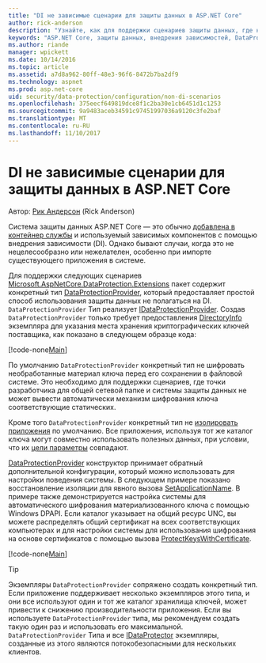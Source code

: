 ```yaml
---
title: "DI не зависимые сценарии для защиты данных в ASP.NET Core"
author: rick-anderson
description: "Узнайте, как для поддержки сценариев защиты данных, где невозможно или не хотите использовать службу, предоставляемую классом внедрения зависимостей."
keywords: "ASP.NET Core, защиты данных, внедрения зависимостей, DataProtectionProvider"
ms.author: riande
manager: wpickett
ms.date: 10/14/2016
ms.topic: article
ms.assetid: a7d8a962-80ff-48e3-96f6-8472b7ba2df9
ms.technology: aspnet
ms.prod: asp.net-core
uid: security/data-protection/configuration/non-di-scenarios
ms.openlocfilehash: 375eecf649819dce8f1c2ba30e1cb6451d1c1253
ms.sourcegitcommit: 9a9483aceb34591c97451997036a9120c3fe2baf
ms.translationtype: MT
ms.contentlocale: ru-RU
ms.lasthandoff: 11/10/2017
---
```

# <a name="non-di-aware-scenarios-for-data-protection-in-aspnet-core"></a>DI не зависимые сценарии для защиты данных в ASP.NET Core

Автор: [Рик Андерсон](https://twitter.com/RickAndMSFT) (Rick Anderson)

Система защиты данных ASP.NET Core — это обычно [добавлена в контейнер службы](xref:security/data-protection/consumer-apis/overview) и используемый зависимых компонентов с помощью внедрения зависимости (DI). Однако бывают случаи, когда это не нецелесообразно или нежелателен, особенно при импорте существующего приложения в системе.

Для поддержки следующих сценариев [Microsoft.AspNetCore.DataProtection.Extensions](https://www.nuget.org/packages/Microsoft.AspNetCore.DataProtection.Extensions/) пакет содержит конкретный тип [DataProtectionProvider](/dotnet/api/Microsoft.AspNetCore.DataProtection.DataProtectionProvider), который предоставляет простой способ использования защиты данных не полагаться на DI. `DataProtectionProvider` Тип реализует [IDataProtectionProvider](/dotnet/api/microsoft.aspnetcore.dataprotection.idataprotectionprovider). Создав `DataProtectionProvider` только требует предоставления [DirectoryInfo](/dotnet/api/system.io.directoryinfo) экземпляра для указания места хранения криптографических ключей поставщика, как показано в следующем образце кода:

[!code-none[Main](non-di-scenarios/_static/nodisample1.cs)]

По умолчанию `DataProtectionProvider` конкретный тип не шифровать необработанные материал ключа перед его сохранении в файловой системе. Это необходимо для поддержки сценариев, где точки разработчика для общей сетевой папке и системы защиты данных не может вывести автоматически механизм шифрования ключа соответствующие статических.

Кроме того `DataProtectionProvider` конкретный тип не [изолировать приложения](xref:security/data-protection/configuration/overview#per-application-isolation) по умолчанию. Все приложения, используя тот же каталог ключа могут совместно использовать полезных данных, при условии, что их [цели параметры](xref:security/data-protection/consumer-apis/purpose-strings) совпадают.

[DataProtectionProvider](/dotnet/api/microsoft.aspnetcore.dataprotection.dataprotectionprovider) конструктор принимает обратный дополнительной конфигурации, который можно использовать для настройки поведения системы. В следующем примере показано восстановление изоляции для явного вызова [SetApplicationName](/dotnet/api/microsoft.aspnetcore.dataprotection.dataprotectionbuilderextensions.setapplicationname). В примере также демонстрируется настройка системы для автоматического шифрования материализованного ключа с помощью Windows DPAPI. Если каталог указывает на общий ресурс UNC, вы можете распределять общий сертификат на всех соответствующих компьютерах и для настройки системы для использования шифрования на основе сертификатов с помощью вызова [ProtectKeysWithCertificate](/dotnet/api/microsoft.aspnetcore.dataprotection.dataprotectionbuilderextensions.protectkeyswithcertificate).

[!code-none[Main](non-di-scenarios/_static/nodisample2.cs)]

> [!TIP]
> Экземпляры `DataProtectionProvider` сопряжено создать конкретный тип. Если приложение поддерживает несколько экземпляров этого типа, и они все используют один и тот же каталог хранилища ключей, может привести к снижению производительности приложения. Если вы используете `DataProtectionProvider` типа, мы рекомендуем создать такую один раз и использовать его максимальной. `DataProtectionProvider` Типа и все [IDataProtector](/dotnet/api/microsoft.aspnetcore.dataprotection.idataprotector) экземпляры, созданные из этого являются потокобезопасными для нескольких клиентов.

